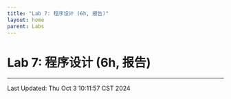 ```yaml
---
title: "Lab 7: 程序设计 (6h, 报告)"
layout: home
parent: Labs
---
```


# Lab 7: 程序设计 (6h, 报告)

---

Last Updated: Thu Oct  3 10:11:57 CST 2024
